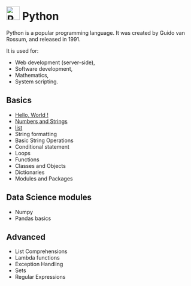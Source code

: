 
# <a href="https://www.python.org/" target="_blank" rel="noreferrer"><img src="https://raw.githubusercontent.com/danielcranney/readme-generator/main/public/icons/skills/python-colored.svg" width="36" height="36" alt="Python" /></a>  Python

Python is a popular programming language. It was created by Guido van Rossum, and released in 1991.

It is used for:
 - Web development (server-side),
 - Software development,
 - Mathematics,
 - System scripting.


## Basics

- <a href="https://github.com/SHAIDS-DMCE/Learn_python/blob/master/Basics/Hello_world.py">Hello, World !</a>
- <a href="https://github.com/nirakar24/Learn_python/tree/master/Basics/Numbers%20and%20Strings">Numbers and Strings</a>
- <a href="https://github.com/nirakar24/Learn_python/tree/master/Basics/lists">list</a>
- String formatting
- Basic String Operations
- Conditional statement
- Loops
- Functions
- Classes and Objects
- Dictionaries
- Modules and Packages

## Data Science modules
- Numpy
- Pandas basics

## Advanced
- List Comprehensions
- Lambda functions
- Exception Handling
- Sets
- Regular Expressions
